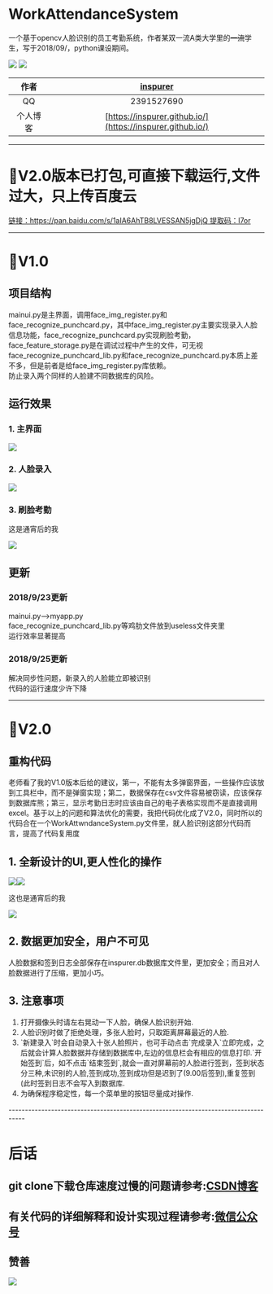 # WorkAttendanceSystem    
一个基于opencv人脸识别的员工考勤系统，作者某双一流A类大学里的~~一流~~学生，写于2018/09/，python课设期间。  

 ![](https://img.shields.io/badge/opencv-cv2-green.svg)
 ![](https://img.shields.io/badge/dlib-19.4.0-red.svg)
 
|作者|[inspurer](https://inspurer.github.io/2018/06/07/%E6%9C%88%E5%B0%8F%E6%B0%B4%E9%95%BF%E7%9A%84%E7%94%B1%E6%9D%A5/#more)|
|:---:|:---:|
|QQ|2391527690|
|个人博客|[https://inspurer.github.io/](https://inspurer.github.io/)|



-----------------------------------------------------------------------------------  

# :dolphin:V2.0版本已打包,可直接下载运行,文件过大，只上传百度云  

[链接：https://pan.baidu.com/s/1aIA6AhTB8LVESSAN5jgDjQ 提取码：l7or](https://pan.baidu.com/s/1aIA6AhTB8LVESSAN5jgDjQ) 


------------------------------------------------------------------------------------

# :dolphin:V1.0    
## 项目结构    
mainui.py是主界面，调用face_img_register.py和face_recognize_punchcard.py，其中face_img_register.py主要实现录入人脸信息功能，face_recognize_punchcard.py实现刷脸考勤，face_feature_storage.py是在调试过程中产生的文件，可无视 
face_recognize_punchcard_lib.py和face_recognize_punchcard.py本质上差不多，但是前者是给face_img_register.py库依赖。    
防止录入两个同样的人脸建不同数据库的风险。   

## 运行效果   
### 1. 主界面   
![](pictures/1.png)   
### 2. 人脸录入   
![](pictures/2.png)    
### 3. 刷脸考勤   

这是通宵后的我

![](pictures/3.png)

## 更新     
### 2018/9/23更新
mainui.py-->myapp.py   
face_recognize_punchcard_lib.py等鸡肋文件放到useless文件夹里    
运行效率显著提高   

### 2018/9/25更新    
解决同步性问题，新录入的人脸能立即被识别    
代码的运行速度少许下降    

----------------------------------------------------------------------------------------------

# :dolphin:V2.0   
## 重构代码   

老师看了我的V1.0版本后给的建议，第一，不能有太多弹窗界面，一些操作应该放到工具栏中，而不是弹窗实现；第二，数据保存在csv文件容易被窃读，应该保存到数据库熊；第三，显示考勤日志时应该由自己的电子表格实现而不是直接调用excel。基于以上的问题和算法优化的需要，我把代码优化成了V2.0，同时所以的代码合在一个WorkAttwndanceSystem.py文件里，就人脸识别这部分代码而言，提高了代码复用度

## 1. 全新设计的UI,更人性化的操作    
![](pictures/4.png)![](pictures/5.png)

这也是通宵后的我

![](pictures/6.png)     
## 2. 数据更加安全，用户不可见
人脸数据和签到日志全部保存在inspurer.db数据库文件里，更加安全；而且对人脸数据进行了压缩，更加小巧。   
## 3. 注意事项   
<ol>
<li>打开摄像头时请左右晃动一下人脸，确保人脸识别开始.</li>
<li>人脸识别时做了拒绝处理，多张人脸时，只取距离屏幕最近的人脸.</li>
<li>`新建录入`时会自动录入十张人脸照片，也可手动点击`完成录入`立即完成，之后就会计算人脸数据并存储到数据库中,左边的信息栏会有相应的信息打印.</li?
<li>`开始签到`后，如不点击`结束签到`,就会一直对屏幕前的人脸进行签到，签到状态分三种,未识别的人脸,签到成功,签到成功但是迟到了(9.00后签到),重复签到(此时签到日志不会写入到数据库.</li>         
<li>为确保程序稳定性，每一个菜单里的按钮尽量成对操作.</li>  
</ol>
-----------------------------------------------------------------------------------

# 后话
## git clone下载仓库速度过慢的问题请参考:[CSDN博客](https://blog.csdn.net/ygdxt/article/details/82825013)

## 有关代码的详细解释和设计实现过程请参考:[微信公众号](https://mp.weixin.qq.com/s?src=11&timestamp=1544280051&ver=1283&signature=WpptKZypviF-i3dIwyhl9MzJeaXDDnmT-uK8R2oo3S-*R0EhjCPa2gKrc*JQYiGwkTh78kWRgwuj-3HLnka6-c07cgdWPVokZZXwnX2pc5nvnsUo9B9Nw7agLQhu-vSB&new=1)  

## 赞善  
![](https://github.com/inspurer/WorkAttendanceSystem/blob/master/pictures/TIM%E5%9B%BE%E7%89%8720181208222337.png)

